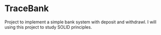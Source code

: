 # TraceBank
Project to implement a simple bank system with deposit and withdrawl. I will using this project to study SOLID principles.
